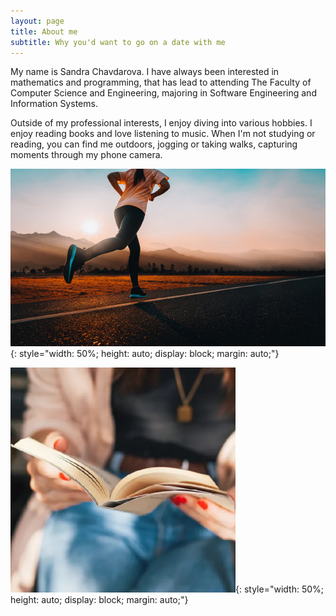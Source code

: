 ```yaml
---
layout: page
title: About me
subtitle: Why you'd want to go on a date with me
---
```


My name is Sandra Chavdarova. I have always been interested in mathematics and programming, that has lead to attending The Faculty of Computer Science and Engineering, majoring in Software Engineering and Information Systems.

Outside of my professional interests, I enjoy diving into various hobbies. I enjoy reading books and love listening to music. When I'm not studying or reading, you can find me outdoors, jogging or taking walks, capturing moments through my phone camera.

![Jogging](/assets/img/jogging.jpg){: style="width: 50%; height: auto; display: block; margin: auto;"}

![Reading](/assets/img/reading.jpg){: style="width: 50%; height: auto; display: block; margin: auto;"}
